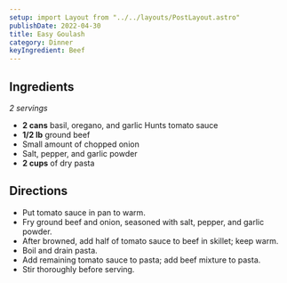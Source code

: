 ```yaml
---
setup: import Layout from "../../layouts/PostLayout.astro"
publishDate: 2022-04-30
title: Easy Goulash
category: Dinner
keyIngredient: Beef
---
```

## Ingredients
*2 servings*
- **2 cans** basil, oregano, and garlic Hunts tomato sauce
- **1/2 lb** ground beef
- Small amount of chopped onion
- Salt, pepper, and garlic powder
- **2 cups** of dry pasta

## Directions
- Put tomato sauce in pan to warm.
- Fry ground beef and onion, seasoned with salt, pepper, and garlic powder.
- After browned, add half of tomato sauce to beef in skillet; keep warm.
- Boil and drain pasta.
- Add remaining tomato sauce to pasta; add beef mixture to pasta.
- Stir thoroughly before serving.